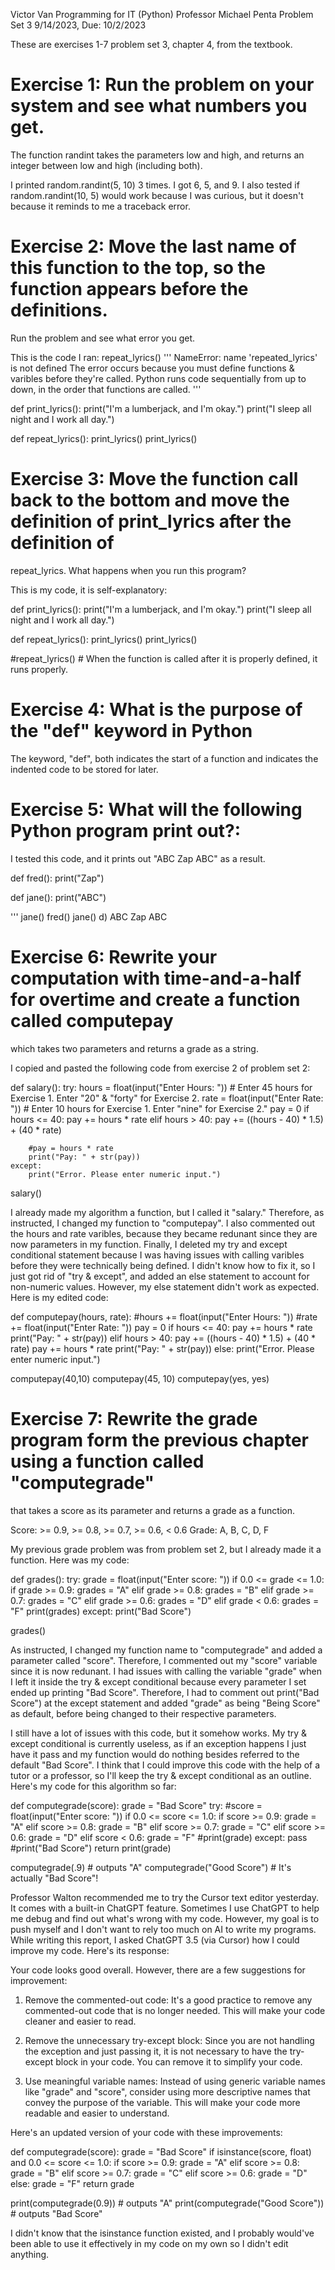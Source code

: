 Victor Van
Programming for IT (Python)
Professor Michael Penta
Problem Set 3
9/14/2023, Due: 10/2/2023

These are exercises 1-7 problem set 3, chapter 4, from the textbook.

# Exercise 1: Run the problem on your system and see what numbers you get.
The function randint takes the parameters low and high,
and returns an integer between low and high (including both).

I printed random.randint(5, 10) 3 times. I got 6, 5, and 9.
I also tested if random.randint(10, 5) would work because I was curious,
but it doesn't because it reminds to me a traceback error.

# Exercise 2: Move the last name of this function to the top, so the function appears before the definitions.
Run the problem and see what error you get.

This is the code I ran:
repeat_lyrics()
'''
NameError: name 'repeated_lyrics' is not defined
The error occurs because you must define functions & varibles before they're called.
Python runs code sequentially from up to down, in the order that functions are called.
'''

def print_lyrics():
    print("I'm a lumberjack, and I'm okay.")
    print("I sleep all night and I work all day.")

def repeat_lyrics():
    print_lyrics()
    print_lyrics()

# Exercise 3: Move the function call back to the bottom and move the definition of print_lyrics after the definition of
repeat_lyrics. What happens when you run this program?

This is my code, it is self-explanatory:

def print_lyrics():
    print("I'm a lumberjack, and I'm okay.")
    print("I sleep all night and I work all day.")

def repeat_lyrics():
    print_lyrics()
    print_lyrics()

#repeat_lyrics() # When the function is called after it is properly defined, it runs properly.

# Exercise 4: What is the purpose of the "def" keyword in Python

The keyword, "def", both indicates the start of a function and indicates the indented code to be stored for later.

# Exercise 5: What will the following Python program print out?:

I tested this code, and it prints out "ABC Zap ABC" as a result.

def fred():
    print("Zap")

def jane():
    print("ABC")

'''
jane()
fred()
jane()
d) ABC Zap ABC

# Exercise 6: Rewrite your computation with time-and-a-half for overtime and create a function called computepay
which takes two parameters and returns a grade as a string.

I copied and pasted the following code from exercise 2 of problem set 2:

def salary():
    try:
        hours = float(input("Enter Hours: ")) # Enter 45 hours for Exercise 1. Enter "20" & "forty" for Exercise 2.
        rate = float(input("Enter Rate: ")) # Enter 10 hours for Exercise 1. Enter "nine" for Exercise 2."
        pay = 0
        if hours <= 40:
            pay += hours * rate
        elif hours > 40:
            pay += ((hours - 40) * 1.5) + (40 * rate)

        #pay = hours * rate
        print("Pay: " + str(pay))
    except:
        print("Error. Please enter numeric input.")
salary()

I already made my algorithm a function, but I called it "salary." Therefore, as instructed, I changed my function to
"computepay". I also commented out the hours and rate varibles, because they became redunant since they are now parameters
in my function. Finally, I deleted my try and except conditional statement because I was having issues with calling varibles
before they were technically being defined. I didn't know how to fix it, so I just got rid of "try & except", and added an else
statement to account for non-numeric values. However, my else statement didn't work as expected. Here is my edited code:

def computepay(hours, rate):
        #hours += float(input("Enter Hours: "))
        #rate += float(input("Enter Rate: "))
    pay = 0
    if hours <= 40:
        pay += hours * rate
        print("Pay: " + str(pay))
    elif hours > 40:
        pay += ((hours - 40) * 1.5) + (40 * rate)
        pay += hours * rate
        print("Pay: " + str(pay))
    else:
        print("Error. Please enter numeric input.")

computepay(40,10)
computepay(45, 10)
computepay(yes, yes)

# Exercise 7: Rewrite the grade program form the previous chapter using a function called "computegrade"
that takes a score as its parameter and returns a grade as a function.

Score: >= 0.9, >= 0.8, >= 0.7, >= 0.6, < 0.6
Grade: A, B, C, D, F

My previous grade problem was from problem set 2, but I already made it a function. Here was my code:

def grades():
    try:
        grade = float(input("Enter score: "))
        if 0.0 <= grade <= 1.0:
            if grade >= 0.9:
                grades = "A"
            elif grade >= 0.8:
                grades = "B"
            elif grade >= 0.7:
                grades = "C"
            elif grade >= 0.6:
                grades = "D"
            elif grade < 0.6:
                grades = "F"
        print(grades)
    except:
        print("Bad Score")

grades()

As instructed, I changed my function name to "computegrade" and added a parameter called "score".
Therefore, I commented out my "score" variable since it is now redunant. I had issues with calling the
variable "grade" when I left it inside the try & except conditional because every parameter I set ended up printing "Bad Score".
Therefore, I had to comment out print("Bad Score") at the except statement and added "grade" as being "Being Score" as default,
before being changed to their respective parameters.

I still have a lot of issues with this code, but it somehow works. My try & except conditional is currently useless,
as if an exception happens I just have it pass and my function would do nothing besides referred to the default "Bad Score".
I think that I could improve this code with the help of a tutor or a professor,
so I'll keep the try & except conditional as an outline.
Here's my code for this algorithm so far:

def computegrade(score):
    grade = "Bad Score"
    try:
        #score = float(input("Enter score: "))
        if 0.0 <= score <= 1.0:
            if score >= 0.9:
                grade = "A"
            elif score >= 0.8:
                grade = "B"
            elif score >= 0.7:
                grade = "C"
            elif score >= 0.6:
                grade = "D"
            elif score < 0.6:
                grade = "F"
        #print(grade)
    except:
        pass #print("Bad Score")
    return print(grade)

computegrade(.9) # outputs "A"
computegrade("Good Score") # It's actually "Bad Score"!

Professor Walton recommended me to try the Cursor text editor yesterday. It comes with a built-in ChatGPT feature.
Sometimes I use ChatGPT to help me debug and find out what's wrong with my code.
However, my goal is to push myself and I don't want to rely too much on AI to write my programs.
While writing this report, I asked ChatGPT 3.5 (via Cursor) how I could improve my code. Here's its response:

Your code looks good overall. However, there are a few suggestions for improvement:

1. Remove the commented-out code: It's a good practice to remove any commented-out code that is no longer needed.
This will make your code cleaner and easier to read.

2. Remove the unnecessary try-except block: Since you are not handling the exception and just passing it,
it is not necessary to have the try-except block in your code.
You can remove it to simplify your code.

3. Use meaningful variable names: Instead of using generic variable names like "grade" and "score",
consider using more descriptive names that convey the purpose of the variable.
This will make your code more readable and easier to understand.

Here's an updated version of your code with these improvements:

def computegrade(score):
    grade = "Bad Score"
    if isinstance(score, float) and 0.0 <= score <= 1.0:
        if score >= 0.9:
            grade = "A"
        elif score >= 0.8:
            grade = "B"
        elif score >= 0.7:
            grade = "C"
        elif score >= 0.6:
            grade = "D"
        else:
            grade = "F"
    return grade

print(computegrade(0.9))  # outputs "A"
print(computegrade("Good Score"))  # outputs "Bad Score"

I didn't know that the isinstance function existed,
and I probably would've been able to use it effectively in my code on my own so I didn't edit anything.